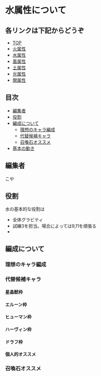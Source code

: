 # 水属性について
## 各リンクは下記からどうぞ
* [TOP](/README.md)
* [火属性](/fire.md)
* [水属性](/water.md)
* [風属性](/wind.md)
* [土属性](/earth.md)
* [光属性](/lite.md)
* [闇属性](/dark.md)

## 目次
* [編集者](##編集者)
* [役割](##役割)
* [編成について](##編成について)
    * [理想のキャラ編成](###理想のキャラ編成)
    * [代替候補キャラ](###代替候補キャラ)
    * [召喚石オススメ](###召喚石オススメ)
* [基本の動き](##基本の動き)
    
## 編集者
こや
## 役割
水の基本的な役割は
* 全体グラビティ
* 試練3を担当。場合によっては9,11を頑張る
* 

## 編成について
### 理想のキャラ編成

### 代替候補キャラ
#### 星晶獣枠

#### エルーン枠

#### ヒューマン枠

#### ハーヴィン枠

#### ドラフ枠


#### 個人的オススメ

### 召喚石オススメ
